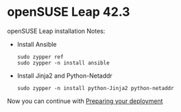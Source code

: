 openSUSE Leap 42.3
===============

openSUSE Leap installation Notes:

- Install Ansible

  ```
  sudo zypper ref
  sudo zypper -n install ansible

  ```

- Install Jinja2 and Python-Netaddr

  ```sudo zypper -n install python-Jinja2 python-netaddr```


Now you can continue with [Preparing your deployment](getting-started.md#starting-custom-deployment)
